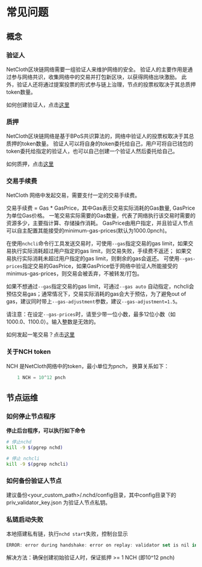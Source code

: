# 常见问题

## 概念

### 验证人

NetCloth区块链网络需要一组验证人来维护网络的安全。 验证人的主要作用是通过参与网络共识，收集网络中的交易并打包新区块，以获得网络出块激励。
此外，验证人还将通过提案投票的形式参与链上治理，节点的投票权取决于其总质押token数量。

如何创建验证人，点击[这里](../get-started/how-to-become-validator.md)

### 质押

NetCloth区块链网络是基于BPoS共识算法的，网络中验证人的投票权取决于其总质押的token数量。 验证人可以将自身的token委托给自己，用户可将自已钱包的token委托给指定的验证人，也可以自己创建一个验证人然后委托给自己。

如何质押，点击[这里](../get-started/how-to-delegate.md)

### 交易手续费

NetCloth 网络中发起交易，需要支付一定的交易手续费。

交易手续费 = Gas * GasPrice，其中Gas表示交易实际消耗的Gas数量, GasPrice为单位Gas价格。 一笔交易实际需要的Gas数量，代表了网络执行该交易时需要的资源多少，主要指计算、存储操作消耗。 GasPrice由用户指定，并且验证人节点可以自主配置其能接受的minimum-gas-prices(默认为1000.0pnch)。

在使用```nchcli```命令行工具发送交易时，可使用```--gas```指定交易的gas limit，如果交易执行实际消耗超过用户指定的gas limit，则交易失败，手续费不返还； 如果交易执行实际消耗未超过用户指定的gas limit，则剩余的gas会返还。 可使用```--gas-prices```指定交易的GasPrice，如果GasPrice低于网络中验证人所能接受的minimus-gas-prices，则交易会被丢弃，不被转发/打包。

如果不想通过```--gas```指定交易的gas limit，可通过```--gas auto``` 自动指定，nchcli会预估交易gas；通常情况下，交易实际消耗的gas会大于预估，为了避免out of gas，建议同时带上```--gas-adjustment```参数，建议```--gas-adjustment=1.5```。

请注意：在设定```--gas-prices```时，请至少带一位小数，最多12位小数（如1000.0、1100.0）。输入整数是无效的。

如何发起一笔交易？点击[这里](../software/nchcli.md#交易)

### 关于NCH token

NCH 是NetCloth网络中的token，最小单位为pnch， 换算关系如下：

```javascript
    1 NCH = 10^12 pnch
```

## 节点运维

### 如何停止节点程序

**停止后台程序，可以执行如下命令**

```bash
# 停止nchd
kill -9 $(pgrep nchd)

# 停止 nchcli
kill -9 $(pgrep nchcli)
```

### 如何备份验证人节点

建议备份<your_custom_path>/.nchd/config目录，其中config目录下的priv_validator_key.json 为验证人节点私钥。

### 私链启动失败

本地搭建私有链，执行```nchd start```失败，控制台显示

```javascript
ERROR: error during handshake: error on replay: validator set is nil in genesis and still empty after InitChain
```

解决方法：确保创建初始验证人时，保证抵押 >= 1 NCH (即10^12 pnch)